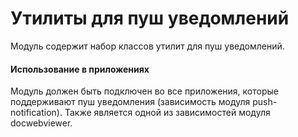 # Утилиты для пуш уведомлений

Модуль содержит набор классов утилит для пуш уведомлений.

#### Использование в приложениях

Модуль должен быть подключен во все приложения, которые поддерживают пуш уведомления (зависимость модуля push-notification).
Также является одной из зависимостей модуля docwebviewer.
